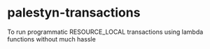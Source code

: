 # palestyn-transactions
To run programmatic RESOURCE_LOCAL transactions using lambda functions without much hassle
